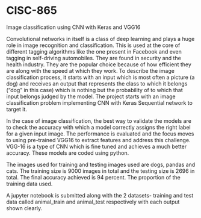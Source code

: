 # CISC-865
Image classification using CNN with Keras and VGG16

Convolutional networks in itself is a class of deep learning and plays a huge role in image recognition and classification. This is used at the core of different tagging algorithms like the one present in Facebook and even tagging in self-driving automobiles. They are found in security and the health industry. They are the popular choice because of how efficient they are along with the speed at which they work. To describe the image classification process, it starts with an input which is most often a picture (a dog) and receives an output that represents the class to which it belongs (“dog” in this case) which is nothing but the probability of to which that input belongs judged by the model. The project starts with an image classification problem implementing CNN with  Keras Sequential network to target it. 

In the case of image classification, the best way to validate the models are to check the accuracy with which a model correctly assigns the right label for a given input image. The performance is evaluated and the focus moves to using pre-trained VGG16 to extract features and address this challenge. VGG-16 is a type of CNN which is fine tuned and achieves a much better accuracy. 
These models are coded using python.

The images used for training and testing images used are dogs, pandas and cats. The training size is 9000 images in total and the testing size is 2696 in total. The final accuracy achieved is 94 percent. The proportion of the training data used.

A jupyter notebook is submitted along with the 2 datasets- training and test data called animal_train and animal_test respectively with each output shown clearly.
